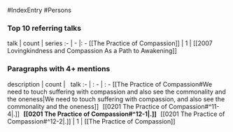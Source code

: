 #IndexEntry #Persons

### Top 10 referring talks
talk | count | series
:- | - |: -
[[The Practice of Compassion]] | 1 | [[2007 Lovingkindness and Compassion As a Path to Awakening]]

### Paragraphs with 4+ mentions
description | count | &nbsp;&nbsp;talk
:- | : - | : -
[[The Practice of Compassion#We need to touch suffering with compassion and also see the commonality and the oneness\|We need to touch suffering with compassion, and also see the commonality and the oneness]] &nbsp;&nbsp;[[0201 The Practice of Compassion#^11-4\|.]] &nbsp; **[[0201 The Practice of Compassion#^12-1\|.]]** &nbsp; [[0201 The Practice of Compassion#^12-2\|.]] | 1 | [[The Practice of Compassion]]

